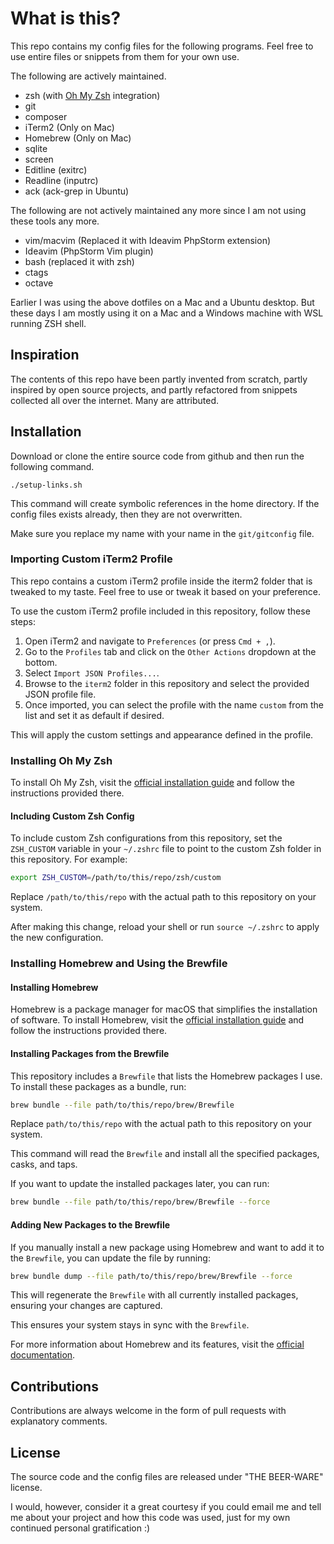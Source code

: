 What is this?
=================

This repo contains my config files for the following programs. Feel free to use entire files or snippets from them for your own use.

The following are actively maintained.

 - zsh (with [Oh My Zsh](https://ohmyz.sh/) integration)
 - git
 - composer
 - iTerm2 (Only on Mac)
 - Homebrew (Only on Mac)
 - sqlite
 - screen
 - Editline (exitrc)
 - Readline (inputrc)
 - ack (ack-grep in Ubuntu)

The following are not actively maintained any more since I am not using these tools any more.

 - vim/macvim (Replaced it with Ideavim PhpStorm extension)
 - Ideavim (PhpStorm Vim plugin)
 - bash (replaced it with zsh)
 - ctags
 - octave

Earlier I was using the above dotfiles on a Mac and a Ubuntu desktop. But these days I am mostly using it on a Mac and a Windows machine with WSL running ZSH shell.

Inspiration
----------------
The contents of this repo have been partly invented from scratch, partly inspired by open source projects, and partly refactored from snippets collected all over the internet. Many are attributed.

## Installation

Download or clone the entire source code from github and then run the following command.

`./setup-links.sh`

This command will create symbolic references in the home directory. If the config files exists already, then they are not overwritten.

Make sure you replace my name with your name in the `git/gitconfig` file.

### Importing Custom iTerm2 Profile

This repo contains a custom iTerm2 profile inside the iterm2 folder that is tweaked to my taste. Feel free to use or tweak it based on your preference.

To use the custom iTerm2 profile included in this repository, follow these steps:

1. Open iTerm2 and navigate to `Preferences` (or press `Cmd + ,`).
2. Go to the `Profiles` tab and click on the `Other Actions` dropdown at the bottom.
3. Select `Import JSON Profiles...`.
4. Browse to the `iterm2` folder in this repository and select the provided JSON profile file.
5. Once imported, you can select the profile with the name `custom` from the list and set it as default if desired.

This will apply the custom settings and appearance defined in the profile.

### Installing Oh My Zsh

To install Oh My Zsh, visit the [official installation guide](https://ohmyz.sh/) and follow the instructions provided there.

#### Including Custom Zsh Config

To include custom Zsh configurations from this repository, set the `ZSH_CUSTOM` variable in your `~/.zshrc` file to point to the custom Zsh folder in this repository. For example:

```bash
export ZSH_CUSTOM=/path/to/this/repo/zsh/custom
```

Replace `/path/to/this/repo` with the actual path to this repository on your system.

After making this change, reload your shell or run `source ~/.zshrc` to apply the new configuration.

### Installing Homebrew and Using the Brewfile

#### Installing Homebrew
Homebrew is a package manager for macOS that simplifies the installation of software. To install Homebrew, visit the [official installation guide](https://brew.sh/) and follow the instructions provided there.

#### Installing Packages from the Brewfile

This repository includes a `Brewfile` that lists the Homebrew packages I use. To install these packages as a bundle, run:

```bash
brew bundle --file path/to/this/repo/brew/Brewfile
```

Replace `path/to/this/repo` with the actual path to this repository on your system.

This command will read the `Brewfile` and install all the specified packages, casks, and taps.

If you want to update the installed packages later, you can run:

```bash
brew bundle --file path/to/this/repo/brew/Brewfile --force
```

#### Adding New Packages to the Brewfile

If you manually install a new package using Homebrew and want to add it to the `Brewfile`, you can update the file by running:

```bash
brew bundle dump --file path/to/this/repo/brew/Brewfile --force
```

This will regenerate the `Brewfile` with all currently installed packages, ensuring your changes are captured.

This ensures your system stays in sync with the `Brewfile`.

For more information about Homebrew and its features, visit the [official documentation](https://brew.sh/).

Contributions
----------------
Contributions are always welcome in the form of pull requests with explanatory comments.

License
----------------

The source code and the config files are released under "THE BEER-WARE" license.

I would, however, consider it a great courtesy if you could email me and tell me about your project and how this code was used, just for my own continued personal gratification :)
